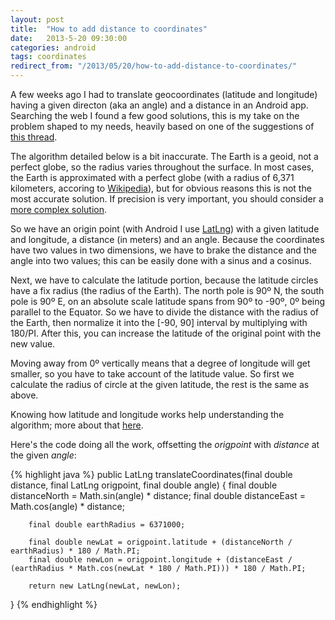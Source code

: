 ```yaml
---
layout: post
title:  "How to add distance to coordinates"
date:   2013-5-20 09:30:00
categories: android
tags: coordinates
redirect_from: "/2013/05/20/how-to-add-distance-to-coordinates/"
---
```

A few weeks ago I had to translate geocoordinates (latitude and longitude) having a given directon (aka an angle) and a distance in an Android app. Searching the web I found a few good solutions, this is my take on the problem shaped to my needs, heavily based on one of the suggestions of [this thread](http://gis.stackexchange.com/questions/2951/algorithm-for-offsetting-a-latitude-longitude-by-some-amount-of-meters).

<!-- more -->

The algorithm detailed below is a bit inaccurate. The Earth is a geoid, not a perfect globe, so the radius varies throughout the surface. In most cases, the Earth is approximated with a perfect globe (with a radius of 6,371 kilometers, accoring to [Wikipedia](http://en.wikipedia.org/wiki/Earth_radius)), but for obvious reasons this is not the most accurate solution. If precision is very important, you should consider a [more complex solution](http://williams.best.vwh.net/avform.htm#LL).

So we have an origin point (with Android I use [LatLng](http://developer.android.com/reference/com/google/android/gms/maps/model/LatLng.html)) with a given latitude and longitude, a distance (in meters) and an angle. Because the coordinates have two values in two dimensions, we have to brake the distance and the angle into two values; this can be easily done with a sinus and a cosinus.

Next, we have to calculate the latitude portion, because the latitude circles have a fix radius (the radius of the Earth). The north pole is 90º N, the south pole is 90º E, on an absolute scale latitude spans from 90º to -90º, 0º being parallel to the Equator. So we have to divide the distance with the radius of the Earth, then normalize it into the [-90, 90] interval by multiplying with 180/PI. After this, you can increase the latitude of the original point with the new value.

Moving away from 0º vertically means that a degree of longitude will get smaller, so you have to take account of the latitude value. So first we calculate the radius of circle at the given latitude, the rest is the same as above.

Knowing how latitude and longitude works help understanding the algorithm; more about that [here](http://en.wikipedia.org/wiki/Geographic_coordinate_system).

Here's the code doing all the work, offsetting the _origpoint_ with _distance_ at the given _angle_:

{% highlight java %}
public LatLng translateCoordinates(final double distance, final LatLng origpoint, final double angle) {
        final double distanceNorth = Math.sin(angle) * distance;
        final double distanceEast = Math.cos(angle) * distance;

        final double earthRadius = 6371000;

        final double newLat = origpoint.latitude + (distanceNorth / earthRadius) * 180 / Math.PI;
        final double newLon = origpoint.longitude + (distanceEast / (earthRadius * Math.cos(newLat * 180 / Math.PI))) * 180 / Math.PI;

        return new LatLng(newLat, newLon);
}
{% endhighlight %}
